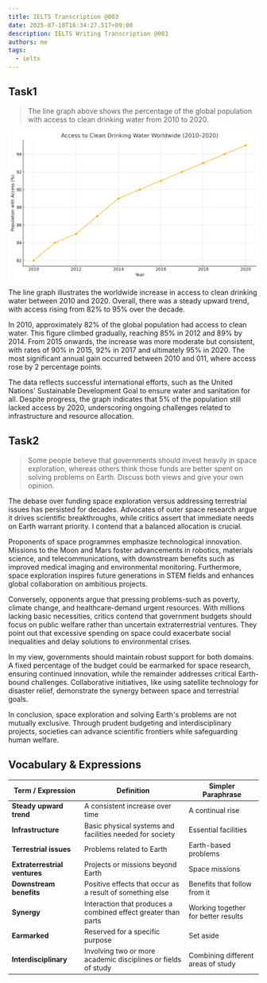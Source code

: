 ```yaml
---
title: IELTS Transcription @003
date: 2025-07-10T16:34:27.517+09:00
description: IELTS Writing Transcription @003
authors: me
tags:
  - ielts
---
```


## Task1

> The line graph above shows the percentage of the global population with access to clean drinking water from 2010 to 2020.

![task1](./assets/ielts-transcription-003.png)

The line graph illustrates the worldwide increase in access to clean drinking water between 2010 and 2020. Overall, there was a steady upward trend, with access rising from 82% to 95% over the decade.

In 2010, approximately 82% of the global population had access to clean water. This figure climbed gradually, reaching 85% in 2012 and 89% by 2014. From 2015 onwards, the increase was more moderate but consistent, with rates of 90% in 2015, 92% in 2017 and ultimately 95% in 2020. The most significant annual gain occurred between 2010 and 011, where access rose by 2 percentage points.

The data reflects successful international efforts, such as the United Nations' Sustainable Development Goal to ensure water and sanitation for all. Despite progress, the graph indicates that 5% of the population still lacked access by 2020, underscoring ongoing challenges related to infrastructure and resource allocation.

## Task2

> Some people believe that governments should invest heavily in space exploration, whereas others think those funds are better spent on solving problems on Earth. Discuss both views and give your own opinion.

The debase over funding space exploration versus addressing terrestrial issues has persisted for decades. Advocates of outer space research argue it drives scientific breakthroughs, while critics assert that immediate needs on Earth warrant priority. I contend that a balanced allocation is crucial.

Proponents of space programmes emphasize technological innovation. Missions to the Moon and Mars foster advancements in robotics, materials science, and telecommunications, with downstream benefits such as improved medical imaging and environmental monitoring. Furthermore, space exploration inspires future generations in STEM fields and enhances global collaboration on ambitious projects.

Conversely, opponents argue that pressing problems-such as poverty, climate change, and healthcare-demand urgent resources. With millions lacking basic necessities, critics contend that government budgets should focus on public welfare rather than uncertain extraterrestrial ventures. They point out that excessive spending on space could exacerbate social inequalities and delay solutions to environmental crises.

In my view, governments should maintain robust support for both domains. A fixed percentage of the budget could be earmarked for space research, ensuring continued innovation, while the remainder addresses critical Earth-bound challenges. Collaborative initiatives, like using satellite technology for disaster relief, demonstrate the synergy between space and terrestrial goals.

In conclusion, space exploration and solving Earth's problems are not mutually exclusive. Through prudent budgeting and interdisciplinary projects, societies can advance scientific frontiers while safeguarding human welfare.

## Vocabulary & Expressions

| Term / Expression | Definition | Simpler Paraphrase |
| --- | --- | --- |
| **Steady upward trend** | A consistent increase over time | A continual rise |
| **Infrastructure** | Basic physical systems and facilities needed for society | Essential facilities |
| **Terrestrial issues** | Problems related to Earth | Earth-based problems |
| **Extraterrestrial ventures** | Projects or missions beyond Earth | Space missions |
| **Downstream benefits** | Positive effects that occur as a result of something else | Benefits that follow from it |
| **Synergy** | Interaction that produces a combined effect greater than parts | Working together for better results |
| **Earmarked** | Reserved for a specific purpose | Set aside |
| **Interdisciplinary** | Involving two or more academic disciplines or fields of study | Combining different areas of study |
